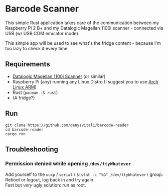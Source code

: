 # Barcode Scanner
This simple Rust application takes care of the communication between my
Raspberry Pi 2 B+ and my Datalogic Magellan 1100i scanner - connected via USB (w/ USB COM emulator mode).

This simple app will be used to see what's the fridge content - because I'm too lazy to check it every time.

## Requirements
- [Datalogic Magellan 1100i Scanner](http://www.datalogic.com/eng/products/transportation-logistics-retail/presentation-scanners/magellan-1100i-pd-157.html) (or similar)
- Raspberry Pi (any) running any Linux Distro (I suggest you to use [Arch Linux ARM](http://archlinuxarm.org/))
- Rust (`pacman -S rust`)
- (A fridge?)

## Run
```
git clone https://github.com/denysvitali/barcode-reader
cd barcode-reader
cargo run
```

## Troubleshooting

### Permission denied while opening `/dev/ttyWhatever`
Add yourself to the `uucp` / `serial` / `$(stat -c "%G" /dev/ttyWhatever)` group. Reboot or logout, log back in and try again.  
Fast but *very* ugly solution: run as root.